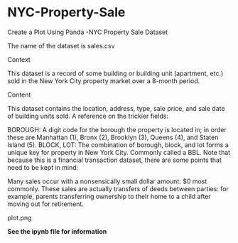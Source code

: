 # NYC-Property-Sale
Create a Plot Using Panda -NYC Property Sale
Dataset

The name of the dataset is sales.csv

Context

This dataset is a record of some building or building unit (apartment, etc.) sold in the New York City property market over a 8-month period.

Content

This dataset contains the location, address, type, sale price, and sale date of building units sold. A reference on the trickier fields:

BOROUGH: A digit code for the borough the property is located in; in order these are Manhattan (1), Bronx (2), Brooklyn (3), Queens (4), and Staten Island (5).
BLOCK, LOT: The combination of borough, block, and lot forms a unique key for property in New York City. Commonly called a BBL.
Note that because this is a financial transaction dataset, there are some points that need to be kept in mind:

Many sales occur with a nonsensically small dollar amount: $0 most commonly. These sales are actually transfers of deeds between parties: for example, parents transferring ownership to their home to a child after moving out for retirement.

plot.png

**See the ipynb file for information**
